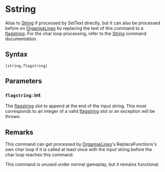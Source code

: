 # Sstring

Alias to [String](String.md) if processed by SetText directly, but it can also be processed before on [OrganiseLines](../../Related%20Systems/Automatic%20Line%20Breaks/OrganiseLines.md) by replacing the text of this command to a [flagstring](../../../Flags%20arrays/flagstring.md). For the char loop processing, refer to the [String](String.md) command documentation.

## Syntax

````
|string,flagstring|
````

## Parameters

### `flagstring`:  int

The [flagstring](../../../Flags%20arrays/flagstring.md) slot to append at the end of the input string. This must corresponds to an integer of a valid [flagstring](../../../Flags%20arrays/flagstring.md) slot or an exception will be thrown.

## Remarks

This command can get processed by [OrganiseLines](../../Related%20Systems/Automatic%20Line%20Breaks/OrganiseLines.md)'s ReplaceFunctions's own char loop if it is called at least once with the input string before the char loop reaches this command.

This command is unused under normal gameplay, but it remains functional.
